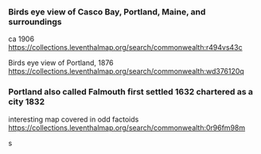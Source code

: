 ### Birds eye view of Casco Bay, Portland, Maine, and surroundings
ca 1906
https://collections.leventhalmap.org/search/commonwealth:r494vs43c

Birds eye view of Portland, 1876
https://collections.leventhalmap.org/search/commonwealth:wd376120q

### Portland also called Falmouth first settled 1632 chartered as a city 1832
interesting map covered in odd factoids
https://collections.leventhalmap.org/search/commonwealth:0r96fm98m

s